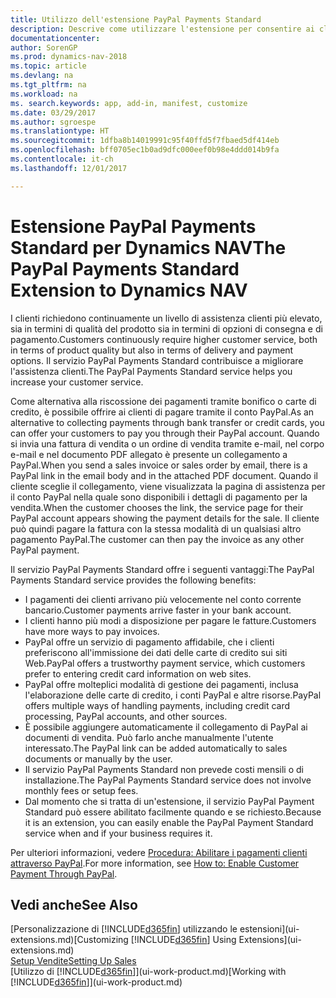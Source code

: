 ```yaml
---
title: Utilizzo dell'estensione PayPal Payments Standard
description: Descrive come utilizzare l'estensione per consentire ai clienti di eseguire pagamenti con PayPal.
documentationcenter: 
author: SorenGP
ms.prod: dynamics-nav-2018
ms.topic: article
ms.devlang: na
ms.tgt_pltfrm: na
ms.workload: na
ms. search.keywords: app, add-in, manifest, customize
ms.date: 03/29/2017
ms.author: sgroespe
ms.translationtype: HT
ms.sourcegitcommit: 1dfba8b14019991c95f40ffd5f7fbaed5df414eb
ms.openlocfilehash: bff0705ec1b0ad9dfc000eef0b98e4ddd014b9fa
ms.contentlocale: it-ch
ms.lasthandoff: 12/01/2017

---
```

# <a name="the-paypal-payments-standard-extension-to-dynamics-nav"></a><span data-ttu-id="7e5cf-103">Estensione PayPal Payments Standard per Dynamics NAV</span><span class="sxs-lookup"><span data-stu-id="7e5cf-103">The PayPal Payments Standard Extension to Dynamics NAV</span></span>
<span data-ttu-id="7e5cf-104">I clienti richiedono continuamente un livello di assistenza clienti più elevato, sia in termini di qualità del prodotto sia in termini di opzioni di consegna e di pagamento.</span><span class="sxs-lookup"><span data-stu-id="7e5cf-104">Customers continuously require higher customer service, both in terms of product quality but also in terms of delivery and payment options.</span></span> <span data-ttu-id="7e5cf-105">Il servizio PayPal Payments Standard contribuisce a migliorare l'assistenza clienti.</span><span class="sxs-lookup"><span data-stu-id="7e5cf-105">The PayPal Payments Standard service helps you increase your customer service.</span></span>

<span data-ttu-id="7e5cf-106">Come alternativa alla riscossione dei pagamenti tramite bonifico o carte di credito, è possibile offrire ai clienti di pagare tramite il conto PayPal.</span><span class="sxs-lookup"><span data-stu-id="7e5cf-106">As an alternative to collecting payments through bank transfer or credit cards, you can offer your customers to pay you through their PayPal account.</span></span> <span data-ttu-id="7e5cf-107">Quando si invia una fattura di vendita o un ordine di vendita tramite e-mail, nel corpo e-mail e nel documento PDF allegato è presente un collegamento a PayPal.</span><span class="sxs-lookup"><span data-stu-id="7e5cf-107">When you send a sales invoice or sales order by email, there is a PayPal link in the email body and in the attached PDF document.</span></span> <span data-ttu-id="7e5cf-108">Quando il cliente sceglie il collegamento, viene visualizzata la pagina di assistenza per il conto PayPal nella quale sono disponibili i dettagli di pagamento per la vendita.</span><span class="sxs-lookup"><span data-stu-id="7e5cf-108">When the customer chooses the link, the service page for their PayPal account appears showing the payment details for the sale.</span></span> <span data-ttu-id="7e5cf-109">Il cliente può quindi pagare la fattura con la stessa modalità di un qualsiasi altro pagamento PayPal.</span><span class="sxs-lookup"><span data-stu-id="7e5cf-109">The customer can then pay the invoice as any other PayPal payment.</span></span>

<span data-ttu-id="7e5cf-110">Il servizio PayPal Payments Standard offre i seguenti vantaggi:</span><span class="sxs-lookup"><span data-stu-id="7e5cf-110">The PayPal Payments Standard service provides the following benefits:</span></span>

* <span data-ttu-id="7e5cf-111">I pagamenti dei clienti arrivano più velocemente nel conto corrente bancario.</span><span class="sxs-lookup"><span data-stu-id="7e5cf-111">Customer payments arrive faster in your bank account.</span></span>
* <span data-ttu-id="7e5cf-112">I clienti hanno più modi a disposizione per pagare le fatture.</span><span class="sxs-lookup"><span data-stu-id="7e5cf-112">Customers have more ways to pay invoices.</span></span>
* <span data-ttu-id="7e5cf-113">PayPal offre un servizio di pagamento affidabile, che i clienti preferiscono all'immissione dei dati delle carte di credito sui siti Web.</span><span class="sxs-lookup"><span data-stu-id="7e5cf-113">PayPal offers a trustworthy payment service, which customers prefer to entering credit card information on web sites.</span></span>
* <span data-ttu-id="7e5cf-114">PayPal offre molteplici modalità di gestione dei pagamenti, inclusa l'elaborazione delle carte di credito, i conti PayPal e altre risorse.</span><span class="sxs-lookup"><span data-stu-id="7e5cf-114">PayPal offers multiple ways of handling payments, including credit card processing, PayPal accounts, and other sources.</span></span>
* <span data-ttu-id="7e5cf-115">È possibile aggiungere automaticamente il collegamento di PayPal ai documenti di vendita. Può farlo anche manualmente l'utente interessato.</span><span class="sxs-lookup"><span data-stu-id="7e5cf-115">The PayPal link can be added automatically to sales documents or manually by the user.</span></span>
* <span data-ttu-id="7e5cf-116">Il servizio PayPal Payments Standard non prevede costi mensili o di installazione.</span><span class="sxs-lookup"><span data-stu-id="7e5cf-116">The PayPal Payments Standard service does not involve monthly fees or setup fees.</span></span>
* <span data-ttu-id="7e5cf-117">Dal momento che si tratta di un'estensione, il servizio PayPal Payment Standard può essere abilitato facilmente quando e se richiesto.</span><span class="sxs-lookup"><span data-stu-id="7e5cf-117">Because it is an extension, you can easily enable the PayPal Payment Standard service when and if your business requires it.</span></span>  

<span data-ttu-id="7e5cf-118">Per ulteriori informazioni, vedere [Procedura: Abilitare i pagamenti clienti attraverso PayPal](sales-how-enable-payment-service-extensions.md).</span><span class="sxs-lookup"><span data-stu-id="7e5cf-118">For more information, see [How to: Enable Customer Payment Through PayPal](sales-how-enable-payment-service-extensions.md).</span></span>

## <a name="see-also"></a><span data-ttu-id="7e5cf-119">Vedi anche</span><span class="sxs-lookup"><span data-stu-id="7e5cf-119">See Also</span></span>
<span data-ttu-id="7e5cf-120">[Personalizzazione di [!INCLUDE[d365fin](includes/d365fin_md.md)] utilizzando le estensioni](ui-extensions.md)</span><span class="sxs-lookup"><span data-stu-id="7e5cf-120">[Customizing [!INCLUDE[d365fin](includes/d365fin_md.md)] Using Extensions](ui-extensions.md)</span></span>  
[<span data-ttu-id="7e5cf-121">Setup Vendite</span><span class="sxs-lookup"><span data-stu-id="7e5cf-121">Setting Up Sales</span></span>](sales-setup-sales.md)  
<span data-ttu-id="7e5cf-122">[Utilizzo di [!INCLUDE[d365fin](includes/d365fin_md.md)]](ui-work-product.md)</span><span class="sxs-lookup"><span data-stu-id="7e5cf-122">[Working with [!INCLUDE[d365fin](includes/d365fin_md.md)]](ui-work-product.md)</span></span>

